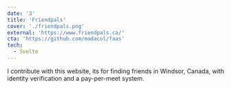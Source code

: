 ```yaml
---
date: '3'
title: 'Friendpals'
cover: './friendpals.png'
external: 'https://www.friendpals.ca/'
cta: 'https://github.com/madacol/faas'
tech:
  - Svelte
---
```


I contribute with this website, its for finding friends in Windsor, Canada, with identity verification and a pay-per-meet system.